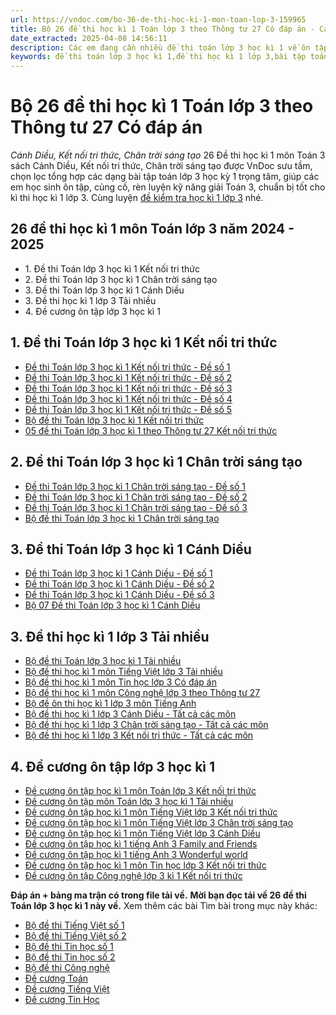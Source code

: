 ```yaml
---
url: https://vndoc.com/bo-36-de-thi-hoc-ki-1-mon-toan-lop-3-159965
title: Bộ 26 đề thi học kì 1 Toán lớp 3 theo Thông tư 27 Có đáp án - Cánh Diều, Kết nối tri thức, Chân trời sáng tạo - VnDoc.com
date_extracted: 2025-04-08 14:56:11
description: Các em đang cần nhiều đề thi toán lớp 3 học kì 1 về ôn tập, vì vậy VnDoc đã liệt kê 26 đề thi học kì 1 toán lớp 3 Cánh Diều, Kết nối tri thức, Chân trời sáng tạo để cho các em tham khảo và luyện tập đề thi học kì 1 toán lớp 3 theo Thông tư 27.
keywords: đề thi toán lớp 3 học kì 1,đề thi học kì 1 lớp 3,bài tập toán lớp 3 học kỳ 1,các dạng bài tập toán lớp 3 học kỳ 1,de thi học kì 1 lớp 3 môn toán,đề thi toán học kì 1 lớp 3,toán lớp 3 học kỳ 1,đề toán lớp 3 học kì 1,đề thi cuối kì 1 lớp 3,đề thi học kì 1 môn toán lớp 3,đề thi học kì 1 toán lớp 3,đề thi cuối học kì 1 lớp 3,đề kiểm tra cuối kì 1 lớp 3,đề thi toán lớp 3 học kì 1 cánh diều,đề thi toán lớp 3 học kì 1 chân trời sáng tạo,đề thi toán lớp 3 học kì 1 kết nối tri thức
---
```


# Bộ 26 đề thi học kì 1 Toán lớp 3 theo Thông tư 27 Có đáp án
 _Cánh Diều, Kết nối tri thức, Chân trời sáng tạo_
26 Đề thi học kì 1 môn Toán 3 sách Cánh Diều, Kết nối tri thức, Chân trời sáng tạo được VnDoc sưu tầm, chọn lọc tổng hợp các dạng bài tập toán lớp 3 học kỳ 1 trọng tâm, giúp các em học sinh ôn tập, củng cố, rèn luyện kỹ năng giải Toán 3, chuẩn bị tốt cho kì thi học kì 1 lớp 3. Cùng luyện [đề kiểm tra học kì 1 lớp 3](<https://vndoc.com/de-thi-hoc-ki-1-lop3>) nhé.
## 26 đề thi học kì 1 môn Toán lớp 3 năm 2024 - 2025
  * 1\. Đề thi Toán lớp 3 học kì 1 Kết nối tri thức
  * 2\. Đề thi Toán lớp 3 học kì 1 Chân trời sáng tạo
  * 3\. Đề thi Toán lớp 3 học kì 1 Cánh Diều
  * 3\. Đề thi học kì 1 lớp 3 Tải nhiều
  * 4\. Đề cương ôn tập lớp 3 học kì 1

## **1\. Đề thi Toán lớp 3 học kì 1 Kết nối tri thức**
  * [Đề thi Toán lớp 3 học kì 1 Kết nối tri thức - Đề số 1](<https://vndoc.com/de-thi-toan-lop-3-hoc-ki-1-ket-noi-tri-thuc-so-1-278579>)
  * [Đề thi Toán lớp 3 học kì 1 Kết nối tri thức - Đề số 2](<https://vndoc.com/de-thi-toan-lop-3-hoc-ki-1-ket-noi-tri-thuc-de-so-2-331370>)
  * [Đề thi Toán lớp 3 học kì 1 Kết nối tri thức - Đề số 3](<https://vndoc.com/de-thi-toan-lop-3-hoc-ki-1-ket-noi-tri-thuc-nam-so-3-279956>)
  * [Đề thi Toán lớp 3 học kì 1 Kết nối tri thức - Đề số 4](<https://vndoc.com/de-thi-toan-lop-3-hoc-ki-1-ket-noi-tri-thuc-de-so-4-331374>)
  * [Đề thi Toán lớp 3 học kì 1 Kết nối tri thức - Đề số 5](<https://vndoc.com/de-thi-toan-lop-3-hoc-ki-1-ket-noi-tri-thuc-so-2-278584>)
  * [Bộ đề thi Toán lớp 3 học kì 1 Kết nối tri thức](<https://vndoc.com/bo-de-thi-toan-lop-3-hoc-ki-1-ket-noi-tri-thuc-278589>)
  * [05 đề thi Toán lớp 3 học kì 1 theo Thông tư 27 Kết nối tri thức](<https://vndoc.com/bo-de-thi-toan-lop-3-hoc-ki-1-sach-moi-278776>)

## **2\. Đề thi Toán lớp 3 học kì 1 Chân trời sáng tạo**
  * [Đề thi Toán lớp 3 học kì 1 Chân trời sáng tạo - Đề số 1](<https://vndoc.com/de-thi-toan-lop-3-hoc-ki-1-chan-troi-sang-tao-278691>)
  * [Đề thi Toán lớp 3 học kì 1 Chân trời sáng tạo - Đề số 2](<https://vndoc.com/de-thi-toan-lop-3-hoc-ki-1-chan-troi-sang-tao-so-2-278724>)
  * [Đề thi Toán lớp 3 học kì 1 Chân trời sáng tạo - Đề số 3](<https://vndoc.com/de-thi-toan-lop-3-hoc-ki-1-chan-troi-sang-tao-so-3-280045>)
  * [Bộ đề thi Toán lớp 3 học kì 1 Chân trời sáng tạo](<https://vndoc.com/bo-de-thi-toan-lop-3-hoc-ki-1-chan-troi-sang-tao-278742>)

## **3\. Đề thi Toán lớp 3 học kì 1 Cánh Diều**
  * [Đề thi Toán lớp 3 học kì 1 Cánh Diều - Đề số 1](<https://vndoc.com/de-thi-toan-lop-3-hoc-ki-1-canh-dieu-278762>)
  * [Đề thi Toán lớp 3 học kì 1 Cánh Diều - Đề số 2](<https://vndoc.com/de-thi-toan-lop-3-hoc-ki-1-canh-dieu-so-2-278770>)
  * [Đề thi Toán lớp 3 học kì 1 Cánh Diều - Đề số 3](<https://vndoc.com/de-thi-toan-lop-3-hoc-ki-1-canh-dieu-so-3-279946>)
  * [Bộ 07 Đề thi Toán lớp 3 học kì 1 Cánh Diều](<https://vndoc.com/bo-de-thi-toan-lop-3-hoc-ki-1-canh-dieu-278772>)

## **3\. Đề thi học kì 1 lớp 3 Tải nhiều**
  * [Bộ đề thi Toán lớp 3 học kì 1 Tải nhiều](<https://vndoc.com/bo-de-thi-hoc-ki-1-mon-toan-lop-3-nam-2019-2020-co-dap-an-188620>)
  * [Bộ đề thi học kì 1 môn Tiếng Việt lớp 3 Tải nhiều](<https://vndoc.com/bo-de-thi-hoc-ki-1-mon-tieng-viet-lop-3-nam-hoc-2018-2019-theo-thong-tu-22-160290>)
  * [Bộ đề thi học kì 1 môn Tin học lớp 3 Có đáp án](<https://vndoc.com/bo-de-thi-hoc-ki-1-mon-tin-hoc-lop-3-nam-2020-2021-theo-thong-tu-22-224264>)
  * [Bộ đề thi học kì 1 môn Công nghệ lớp 3 theo Thông tư 27](<https://vndoc.com/bo-de-thi-hoc-ki-1-mon-cong-nghe-lop-3-282863>)
  * [Bộ đề ôn thi học kì 1 lớp 3 môn Tiếng Anh](<https://vndoc.com/10-de-on-thi-hoc-ki-1-lop-3-mon-tieng-anh-nam-hoc-2018-2019-159633>)
  * [Bộ đề thi học kì 1 lớp 3 Cánh Diều - Tất cả các môn](<https://vndoc.com/bo-de-thi-hoc-ki-1-lop-3-canh-dieu-279937>)
  * [Bộ đề thi học kì 1 lớp 3 Chân trời sáng tạo - Tất cả các môn](<https://vndoc.com/bo-de-thi-hoc-ki-1-lop-3-chan-troi-sang-tao-280055>)
  * [Bộ đề thi học kì 1 lớp 3 Kết nối tri thức - Tất cả các môn](<https://vndoc.com/bo-de-thi-hoc-ki-1-lop-3-ket-noi-tri-thuc-280033>)

## **4\. Đề cương ôn tập lớp 3 học kì 1**
  * [Đề cương ôn tập học kì 1 môn Toán lớp 3 Kết nối tri thức](<https://vndoc.com/de-cuong-on-tap-hoc-ki-1-mon-toan-lop-3-ket-noi-tri-thuc-331421>)
  * [Đề cương ôn tập môn Toán lớp 3 học kì 1 Tải nhiều](<https://vndoc.com/de-cuong-on-tap-mon-toan-lop-3-hoc-ki-1-116813>)
  * [Đề cương ôn tập học kì 1 môn Tiếng Việt lớp 3 Kết nối tri thức](<https://vndoc.com/de-cuong-on-tap-tieng-viet-lop-3-hoc-ki-1-222947>)
  * [Đề cương ôn tập học kì 1 môn Tiếng Việt lớp 3 Chân trời sáng tạo](<https://vndoc.com/de-cuong-on-tap-hoc-ki-1-mon-tieng-viet-lop-3-chan-troi-sang-tao-331512>)
  * [Đề cương ôn tập học kì 1 môn Tiếng Việt lớp 3 Cánh Diều](<https://vndoc.com/de-cuong-on-tap-hoc-ki-1-mon-tieng-viet-lop-3-canh-dieu-331513>)
  * [Đề cương ôn tập học kì 1 tiếng Anh 3 Family and Friends](<https://vndoc.com/de-cuong-on-tap-hoc-ki-1-tieng-anh-3-family-and-friends-332179>)
  * [Đề cương ôn tập học kì 1 tiếng Anh 3 Wonderful world](<https://vndoc.com/de-cuong-on-tap-hoc-ki-1-tieng-anh-3-wonderful-world-332180>)
  * [Đề cương ôn tập học kì 1 môn Tin học lớp 3 Kết nối tri thức](<https://vndoc.com/de-cuong-on-tap-hoc-ki-1-mon-tin-hoc-lop-3-ket-noi-tri-thuc-331439>)
  * [Đề cương ôn tập Công nghệ lớp 3 kì 1 Kết nối tri thức](<https://vndoc.com/de-cuong-on-tap-cong-nghe-lop-3-ki-1-ket-noi-tri-thuc-311507>)

**Đáp án + bảng ma trận có trong file tải về.**
**Mời bạn đọc tải về 26 đề thi Toán lớp 3 học kì 1 này về.**
Xem thêm các bài Tìm bài trong mục này khác:
  * [Bộ đề thi Tiếng Việt số 1](</bo-de-thi-hoc-ki-1-mon-tieng-viet-lop-3-nam-hoc-2018-2019-theo-thong-tu-22-160290>)
  * [Bộ đề thi Tiếng Việt số 2](</bo-de-thi-hoc-ki-1-mon-tieng-viet-lop-3-theo-thong-tu-27-103334>)
  * [Bộ đề thi Tin học số 1](</bo-de-thi-hoc-ki-1-mon-tin-hoc-lop-3-nam-2020-2021-theo-thong-tu-22-224264>)
  * [Bộ đề thi Tin học số 2](</de-thi-hoc-ki-1-mon-tin-hoc-lop-3-nam-2019-2020-theo-thong-tu-22-189760>)
  * [Bộ đề thi Công nghệ](</bo-de-thi-hoc-ki-1-mon-cong-nghe-lop-3-282863>)
  * [Đề cương Toán](</de-cuong-on-tap-mon-toan-lop-3-hoc-ki-1-116813>)
  * [Đề cương Tiếng Việt](</de-cuong-on-tap-tieng-viet-lop-3-hoc-ki-1-sach-moi-310380>)
  * [Đề cương Tin Học](</bo-de-cuong-on-tap-mon-tin-hoc-lop-3-hoc-ki-1-nam-2019-2020-189756>)

